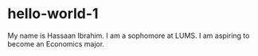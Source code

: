 # hello-world-1
My name is Hassaan Ibrahim. I am a sophomore at LUMS. I am aspiring to become an Economics major.
